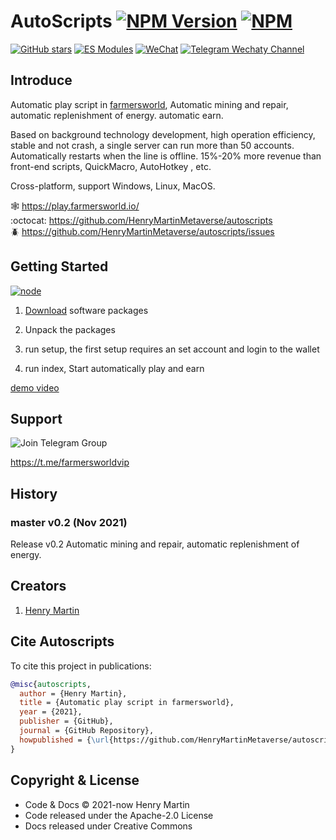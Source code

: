 # AutoScripts [![NPM Version](https://img.shields.io/npm/v/wechaty?color=brightgreen)](https://www.npmjs.com/package/wechaty) [![NPM](https://github.com/wechaty/wechaty/workflows/NPM/badge.svg)](https://github.com/wechaty/wechaty/actions?query=workflow%3ANPM) 


[![GitHub stars](https://img.shields.io/github/stars/HenryMartinMetaverse/autoscripts.svg?label=github%20stars)](https://github.com/HenryMartinMetaverse/autoscripts)
[![ES Modules](https://img.shields.io/badge/ES-Modules-orange)](https://github.com/HenryMartinMetaverse/autoscripts/issues)
[![WeChat](https://img.shields.io/badge/--07C160?logo=wechat&logoColor=white)](https://wechaty.js.org/docs/puppet-providers/wechat)
[![Telegram Wechaty Channel](https://img.shields.io/badge/chat-on%20telegram-blue)](https://t.me/wechaty)

## Introduce

Automatic play script in [farmersworld](https://play.farmersworld.io/), Automatic mining and repair, automatic replenishment of energy. automatic earn. 

Based on background technology development, high operation efficiency, stable and not crash, a single server can run more than 50 accounts. Automatically restarts when the line is offline. 15%-20% more revenue than front-end scripts, QuickMacro, AutoHotkey
, etc.

Cross-platform, support Windows, Linux, MacOS.

:spider_web: <https://play.farmersworld.io/>  
:octocat: <https://github.com/HenryMartinMetaverse/autoscripts>  
:beetle: <https://github.com/HenryMartinMetaverse/autoscripts/issues>  


## Getting Started

[![node](https://img.shields.io/node/v/wechaty.svg?maxAge=604800)](https://nodejs.org/)

1. [Download](https://github.com/HenryMartinMetaverse/autoscripts/releases) software packages  

2. Unpack the packages

3. run setup, the first setup requires an set account and login to the wallet

4. run index, Start automatically play and earn




[demo video](https://user-images.githubusercontent.com/93913343/141678839-23389abb-5d86-421e-83e2-217e18aa5a5a.mp4)


## Support

![Join Telegram Group](https://user-images.githubusercontent.com/93913343/142018715-9ced3d44-bf86-42bb-918f-ae70b1279c81.jpeg)

<https://t.me/farmersworldvip>

## History

### master v0.2 (Nov 2021)

Release v0.2 Automatic mining and repair, automatic replenishment of energy.


## Creators

1. [Henry Martin](https://github.com/HenryMartinMetaverse)  


## Cite Autoscripts

To cite this project in publications:

```bibtex
@misc{autoscripts,
  author = {Henry Martin},
  title = {Automatic play script in farmersworld},
  year = {2021},
  publisher = {GitHub},
  journal = {GitHub Repository},
  howpublished = {\url{https://github.com/HenryMartinMetaverse/autoscripts}},
}
```

## Copyright & License

- Code & Docs © 2021-now Henry Martin
- Code released under the Apache-2.0 License
- Docs released under Creative Commons
